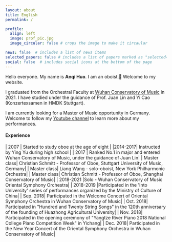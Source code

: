 ```yaml
---
layout: about
title: English
permalink: /

profile:
  align: left
  image: prof_pic.jpg
  image_circular: false # crops the image to make it circaular

news: false  # includes a list of news items
selected_papers: false # includes a list of papers marked as "selected={true}"
social: false  # includes social icons at the bottom of the page
---
```


Hello everyone. My name is **Anqi Huo**. I am an oboist.:musical_note: Welcome to my website.

I graduated from the Orchestral Faculty at [Wuhan Conservatory of Music](http://lxs.whcm.edu.cn/) in 2021. I have studied under the guidance of Prof. Juan Lin and Yi Cao (Konzertexsamen in HMDK Stuttgart).

I am currently looking for a Master of Music opportunity in Germany. Welcome to follow my [Youtube channel](https://www.youtube.com/@anqihuo2055) to learn more about my performances.



#### Experience

| 2007 | Started to study oboe at the age of eight |
|2014-2017| Instructed by Ying Yu during high school |
| 2017 |  Ranked No.1 in major and entered Wuhan Conservatory of Music, under the guidance of Juan Lin|
| Master class| Christian Schmitt - Professor of Oboe, Stuttgart University of Music, Germany|
| Master class| Liang Wang - solo-oboist, New York Philharmonic Orchestra|
| Master class| Christian Schmitt - Professor of Oboe, Shanghai Conservatory of Music|
| 2018-2021 |Solo - Wuhan Conservatory of Music Oriental Symphony Orchestra|
| 2018-2019 |Participated in the 'Into University' series of performances organized by the Ministry of Culture of China|
| Sep. 2018| Participated in the Welcome Concert of Oriental Symphony Orchestra in Wuhan Conservatory of Music|
| Oct. 2018| Participated in "Hundred and Twenty String Songs" in the 120th anniversary of the founding of Huazhong Agricultural University|
| Nov. 2018| Participated in the opening ceremony of "Yangtze River Piano 2018 National College Piano Competition Week" in Yichang|
| Dec. 2018| Participated in the New Year Concert of the Oriental Symphony Orchestra in Wuhan Conservatory of Music|



